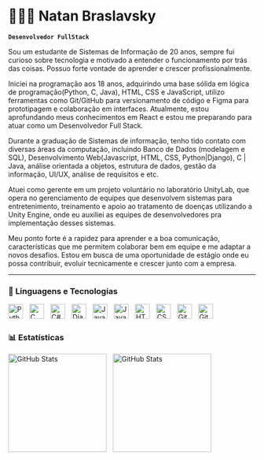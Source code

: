 # 👩🏻‍💻 Natan Braslavsky

**`Desenvolvedor FullStack`**

Sou um estudante de Sistemas de Informação de 20 anos, sempre fui curioso sobre tecnologia e motivado a entender o funcionamento por trás das coisas. Possuo forte vontade de aprender e crescer profissionalmente.

Iniciei na programação aos 18 anos, adquirindo uma base sólida em lógica de programação(Python, C, Java), HTML, CSS e JavaScript, utilizo ferramentas como Git/GitHub para versionamento de código e Figma para prototipagem e colaboração em interfaces. Atualmente, estou aprofundando meus conhecimentos em React e estou me preparando para atuar como um Desenvolvedor Full Stack.

Durante a graduação de Sistemas de informação, tenho tido contato com diversas áreas da computação, incluindo Banco de Dados (modelagem e SQL), Desenvolvimento Web(Javascript, HTML, CSS, Python|Django), C | Java, análise orientada a objetos, estrutura de dados, gestão da informação, UI/UX, análise de requisitos e etc.

Atuei como gerente em um projeto voluntário no laboratório UnityLab, que opera no gerenciamento de equipes que desenvolvem sistemas para entretenimento, treinamento e apoio ao tratamento de doenças utilizando a Unity Engine, onde eu auxiliei as equipes de desenvolvedores pra implementação desses sistemas.

Meu ponto forte é a rapidez para aprender e a boa comunicação, características que me permitem colaborar bem em equipe e me adaptar a novos desafios. Estou em busca de uma oportunidade de estágio onde eu possa contribuir, evoluir tecnicamente e crescer junto com a empresa.

---

### 🤖 Linguagens e Tecnologias

<img 
    align="left" 
    alt="Python" 
    title="Python"
    width="30px" 
    style="padding-right: 10px;" 
    src="https://cdn.jsdelivr.net/gh/devicons/devicon@latest/icons/python/python-original.svg" 
/>
<img 
    align="left" 
    alt="C" 
    title="C"
    width="30px" 
    style="padding-right: 10px;" 
    src="https://cdn.jsdelivr.net/gh/devicons/devicon@latest/icons/c/c-original.svg"
/>
<img 
    align="left" 
    alt="C#" 
    title="C#"
    width="30px" 
    style="padding-right: 10px;" 
    src="https://cdn.jsdelivr.net/gh/devicons/devicon@latest/icons/csharp/csharp-original.svg"
/>
<img 
    align="left" 
    alt="Django" 
    title="Django"
    width="30px" 
    style="padding-right: 10px;" 
    src="https://cdn.jsdelivr.net/gh/devicons/devicon@latest/icons/django/django-plain.svg"
/>
<img 
    align="left" 
    alt="Java" 
    title="Java"
    width="30px" 
    style="padding-right: 10px;" 
    src="https://cdn.jsdelivr.net/gh/devicons/devicon@latest/icons/java/java-original.svg"
/>


<img 
    align="left" 
    alt="JavaScript" 
    title="JavaScript"
    width="30px" 
    style="padding-right: 10px;" 
    src="https://cdn.jsdelivr.net/gh/devicons/devicon@latest/icons/javascript/javascript-original.svg" 
/>


<img 
    align="left" 
    alt="HTML"
    title="HTML" 
    width="30px" 
    style="padding-right: 10px;" 
    src="https://cdn.jsdelivr.net/gh/devicons/devicon@latest/icons/html5/html5-original.svg" 
/>
<img 
    align="left" 
    alt="CSS" 
    title="CSS"
    width="30px" 
    style="padding-right: 10px;" 
    src="https://cdn.jsdelivr.net/gh/devicons/devicon@latest/icons/css3/css3-original.svg" 
/>

<img 
    align="left" 
    alt="Git" 
    title="Git"
    width="30px" 
    style="padding-right: 10px;" 
    src="https://cdn.jsdelivr.net/gh/devicons/devicon@latest/icons/git/git-original.svg" 
/>

<img 
    align="left" 
    alt="GitHub" 
    title="GitHub"
    width="30px" 
    style="padding-right: 10px;" 
    src="https://cdn.jsdelivr.net/gh/devicons/devicon@latest/icons/github/github-original.svg" 
/>


<br/>
<br/>

### 📊 Estatísticas

<p>
  <img 
    align="left" 
    alt="GitHub Stats" 
    height="200" 
    style="padding-right: 10px;"
    src="https://github-readme-stats.vercel.app/api?username=NatanBraslavsky&show_icons=true&theme=tokyonight&include_all_commits=true&locale=pt-br"   
  />

<img 
      align="left" 
      alt="GitHub Stats" 
      height="200" 
      src="https://github-readme-stats.vercel.app/api/top-langs/?username=NatanBraslavsky&theme=tokyonight&layout=compact&custom_title=Tecnologias&langs_count=8"
  />

</p>
